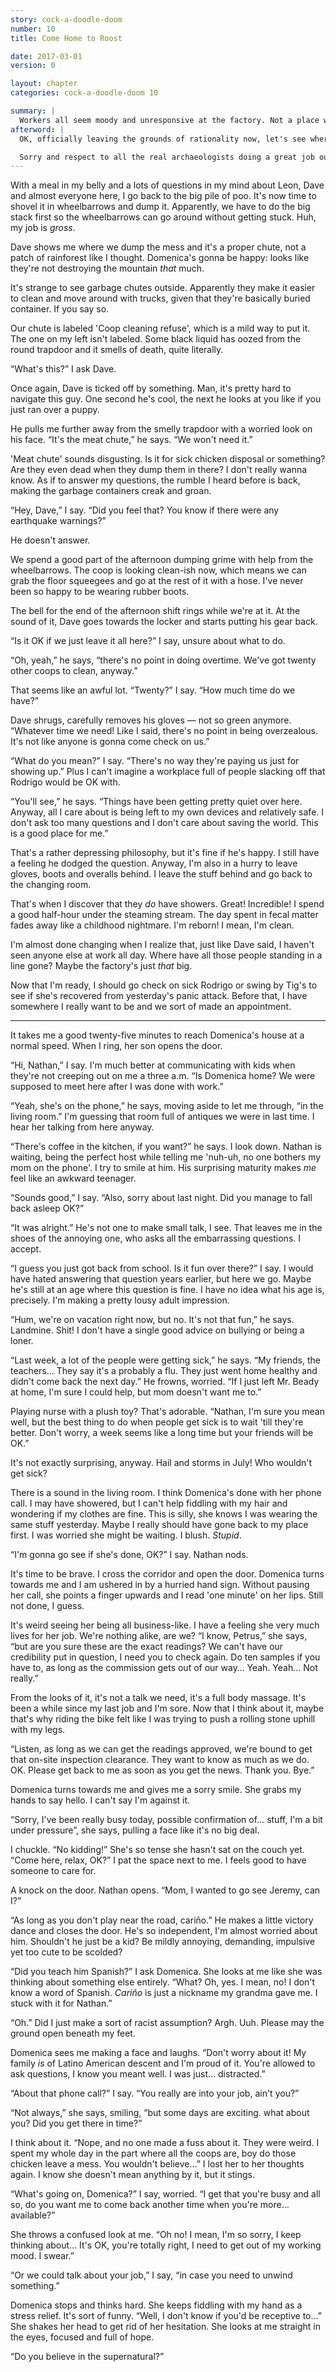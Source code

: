 ```yaml
---
story: cock-a-doodle-doom
number: 10
title: Come Home to Roost

date: 2017-03-01
version: 0

layout: chapter
categories: cock-a-doodle-doom 10

summary: |
  Workers all seem moody and unresponsive at the factory. Not a place where I'm likely to make friends. Even Tig's boyfriend pretended he hadn't seen me.
afterword: |
  OK, officially leaving the grounds of rationality now, let's see where that leads us!

  Sorry and respect to all the real archaeologists doing a great job out there ;)
---
```

With a meal in my belly and a lots of questions in my mind about Leon, Dave and almost everyone here, I go back to the big pile of poo. It's now time to shovel it in wheelbarrows and dump it. Apparently, we have to do the big stack first so the wheelbarrows can go around without getting stuck. Huh, my job is *gross*.

Dave shows me where we dump the mess and it's a proper chute, not a patch of rainforest like I thought. Domenica's gonna be happy: looks like they're not destroying the mountain *that* much.

It's strange to see garbage chutes outside. Apparently they make it easier to clean and move around with trucks, given that they're basically buried container. If you say so.

Our chute is labeled 'Coop cleaning refuse', which is a mild way to put it. The one on my left isn't labeled. Some black liquid has oozed from the round trapdoor and it smells of death, quite literally.

“What's this?” I ask Dave.

Once again, Dave is ticked off by something. Man, it's pretty hard to navigate this guy. One second he's cool, the next he looks at you like if you just ran over a puppy.

He pulls me further away from the smelly trapdoor with a worried look on his face. “It's the meat chute,” he says. “We won't need it.”

'Meat chute' sounds disgusting. Is it for sick chicken disposal or something? Are they even dead when they dump them in there? I don't really wanna know. As if to answer my questions, the rumble I heard before is back, making the garbage containers creak and groan.

“Hey, Dave,” I say. “Did you feel that? You know if there were any earthquake warnings?”

He doesn't answer.

We spend a good part of the afternoon dumping grime with help from the wheelbarrows. The coop is looking clean-ish now, which means we can grab the floor squeegees and go at the rest of it with a hose. I've never been so happy to be wearing rubber boots.

The bell for the end of the afternoon shift rings while we're at it. At the sound of it, Dave goes towards the locker and starts putting his gear back.

“Is it OK if we just leave it all here?” I say, unsure about what to do.

“Oh, yeah,” he says, “there's no point in doing overtime. We've got twenty other coops to clean, anyway.”

That seems like an awful lot. “Twenty?” I say. “How much time do we have?”

Dave shrugs, carefully removes his gloves — not so green anymore. “Whatever time we need! Like I said, there's no point in being overzealous. It's not like anyone is gonna come check on us.”

“What do you mean?” I say. “There's no way they're paying us just for showing up.” Plus I can't imagine a workplace full of people slacking off that Rodrigo would be OK with.

“You'll see,” he says. “Things have been getting pretty quiet over here. Anyway, all I care about is being left to my own devices and relatively safe. I don't ask too many questions and I don't care about saving the world. This is a good place for me.”

That's a rather depressing philosophy, but it's fine if he's happy. I still have a feeling he dodged the question. Anyway, I'm also in a hurry to leave gloves, boots and overalls behind. I leave the stuff behind and go back to the changing room.

That's when I discover that they *do* have showers. Great! Incredible! I spend a good half-hour under the steaming stream. The day spent in fecal matter fades away like a childhood nightmare. I'm reborn! I mean, I'm clean.

I'm almost done changing when I realize that, just like Dave said, I haven't seen anyone else at work all day. Where have all those people standing in a line gone? Maybe the factory's just *that* big.

Now that I'm ready, I should go check on sick Rodrigo or swing by Tig's to see if she's recovered from yesterday's panic attack. Before that, I have somewhere I really want to be and we sort of made an appointment.

***

It takes me a good twenty-five minutes to reach Domenica's house at a normal speed. When I ring, her son opens the door.

“Hi, Nathan,” I say. I'm much better at communicating with kids when they're not creeping out on me a three a.m. “Is Domenica home? We were supposed to meet here after I was done with work.”

“Yeah, she's on the phone,” he says, moving aside to let me through, “in the living room.” I'm guessing that room full of antiques we were in last time. I hear her talking from here anyway.

“There's coffee in the kitchen, if you want?” he says. I look down. Nathan is waiting, being the perfect host while telling me 'nuh-uh, no one bothers my mom on the phone'. I try to smile at him. His surprising maturity makes *me* feel like an awkward teenager.

“Sounds good,” I say. “Also, sorry about last night. Did you manage to fall back asleep OK?”

“It was alright.” He's not one to make small talk, I see. That leaves me in the shoes of the annoying one, who asks all the embarrassing questions. I accept.

“I guess you just got back from school. Is it fun over there?” I say. I would have hated answering that question years earlier, but here we go. Maybe he's still at an age where this question is fine. I have no idea what his age is, precisely. I'm making a pretty lousy adult impression.

“Hum, we're on vacation right now, but no. It's not that fun,” he says. Landmine. Shit! I don't have a single good advice on bullying or being a loner.

“Last week, a lot of the people were getting sick,” he says. “My friends, the teachers… They say it's a probably a flu. They just went home healthy and didn't come back the next day.” He frowns, worried. “If I just left Mr. Beady at home, I'm sure I could help, but mom doesn't want me to.”

Playing nurse with a plush toy? That's adorable. “Nathan, I'm sure you mean well, but the best thing to do when people get sick is to wait 'till they're better. Don't worry, a week seems like a long time but your friends will be OK.”

It's not exactly surprising, anyway. Hail and storms in July! Who wouldn't get sick?

There is a sound in the living room. I think Domenica's done with her phone call. I may have showered, but I can't help fiddling with my hair and wondering if my clothes are fine. This is silly, she knows I was wearing the same stuff yesterday. Maybe I really should have gone back to my place first. I was worried she might be waiting. I blush. *Stupid*.

“I'm gonna go see if she's done, OK?” I say. Nathan nods.

It's time to be brave. I cross the corridor and open the door. Domenica turns towards me and I am ushered in by a hurried hand sign. Without pausing her call, she points a finger upwards and I read 'one minute' on her lips. Still not done, I guess.

It's weird seeing her being all business-like. I have a feeling she very much lives for her job. We're nothing alike, are we? “I know, Petrus,” she says, “but are you sure these are the exact readings? We can't have our credibility put in question, I need you to check again. Do ten samples if you have to, as long as the commission gets out of our way… Yeah. Yeah… Not really.”

From the looks of it, it's not a talk we need, it's a full body massage. It's been a while since my last job and I'm sore. Now that I think about it, maybe that's why riding the bike felt like I was trying to push a rolling stone uphill with my legs.

“Listen, as long as we can get the readings approved, we're bound to get that on-site inspection clearance. They want to know as much as we do. OK. Please get back to me as soon as you get the news. Thank you. Bye.”

Domenica turns towards me and gives me a sorry smile. She grabs my hands to say hello. I can't say I'm against it.

“Sorry, I've been really busy today, possible confirmation of… stuff, I'm a bit under pressure”, she says, pulling a face like it's no big deal.

I chuckle. “No kidding!” She's so tense she hasn't sat on the couch yet. “Come here, relax, OK?” I pat the space next to me. I feels good to have someone to care for.

A knock on the door. Nathan opens. “Mom, I wanted to go see Jeremy, can I?”

“As long as you don't play near the road, cariño.” He makes a little victory dance and closes the door. He's so independent, I'm almost worried about him. Shouldn't he just be a kid? Be mildly annoying, demanding, impulsive yet too cute to be scolded?

“Did you teach him Spanish?” I ask Domenica. She looks at me like she was thinking about something else entirely. “What? Oh, yes. I mean, no! I don't know a word of Spanish. *Cariño* is just a nickname my grandma gave me. I stuck with it for Nathan.”

“Oh.” Did I just make a sort of racist assumption? Argh. Uuh. Please may the ground open beneath my feet.

Domenica sees me making a face and laughs. “Don't worry about it! My family *is* of Latino American descent and I'm proud of it. You're allowed to ask questions, I know you meant well. I was just… distracted.”

“About that phone call?” I say. “You really are into your job, ain't you?”

“Not always,” she says, smiling, “but some days are exciting. what about you? Did you get there in time?”

I think about it. “Nope, and no one made a fuss about it. They were weird. I spent my whole day in the part where all the coops are, boy do those chicken leave a mess. You wouldn't believe…” I lost her to her thoughts again. I know she doesn't mean anything by it, but it stings.

“What's going on, Domenica?” I say, worried. “I get that you're busy and all so, do you want me to come back another time when you're more… available?”

She throws a confused look at me. “Oh no! I mean, I'm so sorry, I keep thinking about… It's OK, you're totally right, I need to get out of my working mood. I swear.”

“Or we could talk about your job,” I say, “in case you need to unwind something.”

Domenica stops and thinks hard. She keeps fiddling with my hand as a stress relief. It's sort of funny. “Well, I don't know if you'd be receptive to…” She shakes her head to get rid of her hesitation. She looks at me straight in the eyes, focused and full of hope.

“Do you believe in the supernatural?”
